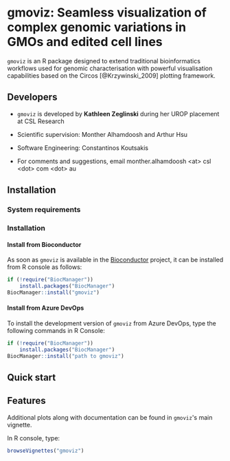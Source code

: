 # gmoviz: Seamless visualization of complex genomic variations in GMOs and edited cell lines

`gmoviz` is an R package designed to extend traditional bioinformatics 
workflows used for genomic characterisation with powerful visualisation 
capabilities based on the Circos [@Krzywinski_2009] plotting 
framework.


## Developers

- `gmoviz` is developed by **Kathleen Zeglinski** during her UROP placement at CSL Research
- Scientific supervision: Monther Alhamdoosh and Arthur Hsu
- Software Engineering: Constantinos Koutsakis

- For comments and suggestions, email monther.alhamdoosh \<at\> csl \<dot\> com \<dot\> au

## Installation

### System requirements



### Installation

#### Install from Bioconductor

As soon as `gmoviz` is available in the [Bioconductor](http://bioconductor.org/)
project, it can be installed from R console as follows:
```r
if (!require("BiocManager"))
    install.packages("BiocManager")
BiocManager::install("gmoviz")
```

#### Install from Azure DevOps

To install the development version of `gmoviz`
from Azure DevOps, type the following commands in R Console:
```r
if (!require("BiocManager"))
    install.packages("BiocManager")
BiocManager::install("path to gmoviz")
```

## Quick start



## Features




Additional plots along with documentation can be found in `gmoviz`'s main vignette.

In R console, type:

```r
browseVignettes("gmoviz")
```
